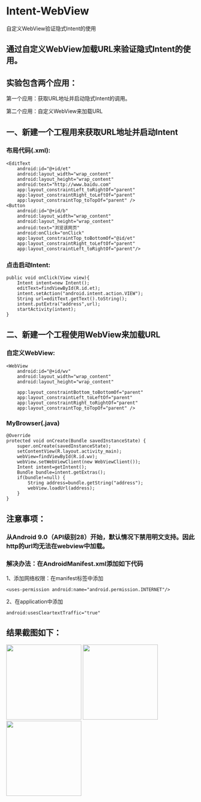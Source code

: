 # Intent-WebView
自定义WebView验证隐式Intent的使用
## 通过自定义WebView加载URL来验证隐式Intent的使用。
## 实验包含两个应用：
第一个应用：获取URL地址并启动隐式Intent的调用。

第二个应用：自定义WebView来加载URL
## 一、新建一个工程用来获取URL地址并启动Intent
### 布局代码(.xml):
    <EditText
        android:id="@+id/et"
        android:layout_width="wrap_content"
        android:layout_height="wrap_content"
        android:text="http://www.baidu.com"
        app:layout_constraintLeft_toRightOf="parent"
        app:layout_constraintRight_toLeftOf="parent"
        app:layout_constraintTop_toTopOf="parent" />
    <Button
        android:id="@+id/b"
        android:layout_width="wrap_content"
        android:layout_height="wrap_content"
        android:text="浏览该网页"
        android:onClick="onClick"
        app:layout_constraintTop_toBottomOf="@id/et"
        app:layout_constraintRight_toLeftOf="parent"
        app:layout_constraintLeft_toRightOf="parent"/>
### 点击启动Intent:
    public void onClick(View view){
        Intent intent=new Intent();
        editText=findViewById(R.id.et);
        intent.setAction("android.intent.action.VIEW");
        String url=editText.getText().toString();
        intent.putExtra("address",url);
        startActivity(intent);
    }
## 二、新建一个工程使用WebView来加载URL
### 自定义WebView:
    <WebView
        android:id="@+id/wv"
        android:layout_width="wrap_content"
        android:layout_height="wrap_content"

        app:layout_constraintBottom_toBottomOf="parent"
        app:layout_constraintLeft_toLeftOf="parent"
        app:layout_constraintRight_toRightOf="parent"
        app:layout_constraintTop_toTopOf="parent" />
### MyBrowser(.java)
    @Override
    protected void onCreate(Bundle savedInstanceState) {
        super.onCreate(savedInstanceState);
        setContentView(R.layout.activity_main);
        webView=findViewById(R.id.wv);
        webView.setWebViewClient(new WebViewClient());
        Intent intent=getIntent();
        Bundle bundle=intent.getExtras();
        if(bundle!=null) {
            String address=bundle.getString("address");
            webView.loadUrl(address);
        }
    }
## 注意事项：
### 从Android 9.0（API级别28）开始，默认情况下禁用明文支持。因此http的url均无法在webview中加载。
### 解决办法：在AndroidManifest.xml添加如下代码
1、添加网络权限：在manifest标签中添加

    <uses-permission android:name="android.permission.INTERNET"/>
2、在application中添加

    android:usesCleartextTraffic="true"
## 结果截图如下：
<img width="200" src="https://github.com/dj-jun/Intent-WebView/blob/master/images/1.png"/>

<img width="200" src="https://github.com/dj-jun/Intent-WebView/blob/master/images/2.png"/>

<img width="200" src="https://github.com/dj-jun/Intent-WebView/blob/master/images/3.png"/>

